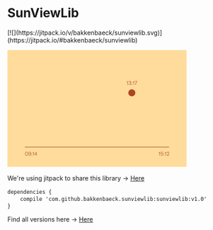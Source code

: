 <h1> SunViewLib </h1>
[![](https://jitpack.io/v/bakkenbaeck/sunviewlib.svg)](https://jitpack.io/#bakkenbaeck/sunviewlib)

![alt tag](https://github.com/bakkenbaeck/sunviewlib/blob/master/app/src/main/res/drawable/scrn.jpg)

<p> We're using jitpack to share this library -> <a href="https://jitpack.io/#bakkenbaeck/sunviewlib/">Here </a> </p>

```
dependencies {
    compile 'com.github.bakkenbaeck.sunviewlib:sunviewlib:v1.0'
}
```

Find all versions here -> <a href="https://github.com/bakkenbaeck/sunviewlib/releases">Here</a>
